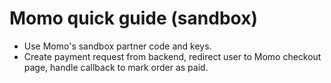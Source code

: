# Momo quick guide (sandbox)

- Use Momo's sandbox partner code and keys.
- Create payment request from backend, redirect user to Momo checkout page, handle callback to mark order as paid.
